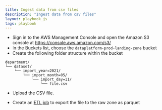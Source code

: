 ```yaml
---
title: Ingest data from csv files
description: "Ingest data from csv files"
layout: playbook_js
tags: playbook
---
```


- Sign in to the AWS Management Console and open the Amazon S3 console at https://console.aws.amazon.com/s3/
- In the Buckets list, choose the `dataplatform-prod-landing-zone` bucket
- Create the following folder structure within the bucket
```
department/
└── dataset/
    └── import_year=2021/
        └── import_month=05/
            └── import_day=11/
                └── file.csv
```
- Upload the CSV file.

- Create an [ETL job](./using-glue-studio#creating-a-new-glue-job) to export the file to the raw zone as parquet
